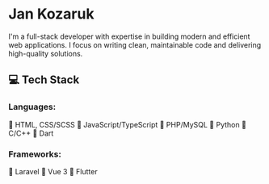 # Jan Kozaruk

I'm a full-stack developer with expertise in building modern and efficient web applications. I focus on writing clean, maintainable code and delivering high-quality solutions.

## 💻 Tech Stack
### Languages:
🔹 HTML, CSS/SCSS
🔹 JavaScript/TypeScript
🔹 PHP/MySQL
🔹 Python
🔹 C/C++
🔹 Dart

### Frameworks:
🔹 Laravel
🔹 Vue 3
🔹 Flutter
